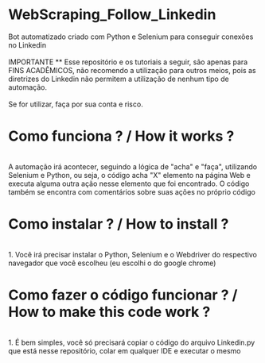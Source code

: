 # WebScraping_Follow_Linkedin
Bot automatizado criado com Python e Selenium para conseguir conexões no Linkedin
<br>
<br>
IMPORTANTE ** Esse repositório e os tutoriais a seguir, são apenas para FINS ACADÊMICOS, não recomendo a utilização para outros meios, pois as diretrizes do Linkedin não permitem a utilização de nenhum tipo de automação. 
<br>
<br>
Se for utilizar, faça por sua conta e risco.
<br>
# Como funciona ? / How it works ? 
<br>
A automação irá acontecer, seguindo a lógica de "acha" e "faça", utilizando Selenium e Python, ou seja, o código acha "X" elemento na página Web e executa alguma outra ação nesse elemento que foi encontrado.
O código também se encontra com comentários sobre suas ações no próprio código
<br>

# Como instalar ? / How to install ? 
<br>
1. Você irá precisar instalar o Python, Selenium e o Webdriver do respectivo navegador que você escolheu (eu escolhi o do google chrome)
<br>

# Como fazer o código funcionar ? / How to make this code work ?
<br>
1. É bem simples, você só precisará copiar o código do arquivo Linkedin.py que está nesse repositório, colar em qualquer IDE e executar o mesmo
